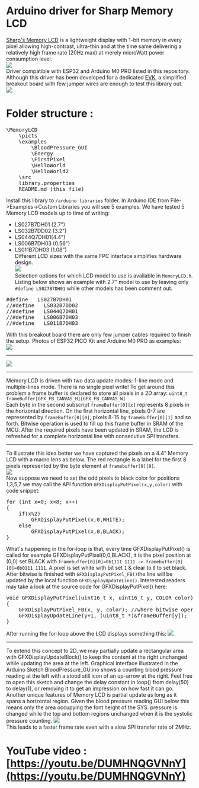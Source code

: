 # Arduino driver for Sharp Memory LCD #

[Sharp's Memory LCD](https://www.sharpsma.com/products?sharpCategory=Memory%20LCD) is a lightweight display with 1-bit memory in every pixel allowing high-contrast, ultra-thin and at the time same delivering a relatively high frame rate (20Hz max)  at merely microWatt power consumption level.<br>
![](http://www.techtoys.com.hk/Sharp_MemoryLCD/picts/cover.png)<br>
Driver compatible with ESP32 and Arduino M0 PRO listed in this repository. Although this driver has been developed for a dedicated [EVK](http://www.techtoys.com.hk/Sharp_MemoryLCD/EVK/Sharp%20Memory%20LCD%20Shield%20-%20User%20Guide-Update20181207.pdf), a simplified breakout board with few jumper wires are enough to test this library out. <br>
![](http://www.techtoys.com.hk/Sharp_MemoryLCD/picts/breakoutBoard_closeup.JPG)<br>
# Folder structure : #
<pre>
\MemoryLCD
	\picts
	\examples
		\BloodPressure_GUI
		\Energy
		\FirstPixel
		\HelloWorld
		\HelloWorld2
	\src
	library.properties
	README.md (this file)
</pre>
Install this library to `/arduino libraries` folder. In Arduino IDE from File->Examples->Custom Libraries you will see 5 examples. We have tested 5 Memory LCD models up to time of writing:<br>
- LS027B7DH01 (2.7")<br>
- LS032B7DD02 (3.2")<br>
- LS044Q7DH01(4.4")<br>
- LS006B7DH03 (0.56")<br>
- LS011B7DH03 (1.08")<br>
Different LCD sizes with the same FPC interface simplifies hardware design.<br>
![](http://www.techtoys.com.hk/Sharp_MemoryLCD/picts/Same_fpc_interface.JPG)<br>
Selection options for which LCD model to use is available in `MemoryLCD.h`. Listing below shows an example with 2.7" model to use by leaving only `#define LS027B7DH01` while other models has been comment out. 
<pre>
#define   LS027B7DH01
//#define	LS032B7DD02
//#define 	LS044Q7DH01
//#define 	LS006B7DH03
//#define 	LS011B7DH03
</pre>

With this breakout board there are only few jumper cables required to finish the setup. Photos of ESP32 PICO Kit and Arduino M0 PRO as examples:<br>
![](http://www.techtoys.com.hk/Sharp_MemoryLCD/picts/wiring_up.JPG)<br>

----------

![](http://www.techtoys.com.hk/Sharp_MemoryLCD/picts/finishing_M0PRO.JPG)<br>

----------

Memory LCD is driven with two data update modes: 1-line mode and multiple-lines mode. There is no single pixel write! To get around this problem a frame buffer is declared to store all pixels in a 2D array:
`uint8_t frameBuffer[GFX_FB_CANVAS_H][GFX_FB_CANVAS_W]`<br>
Each byte in the second subscript `frameBuffer[0][x]` represents 8 pixels in the horizontal direction. On the first horizontal line, pixels 0-7 are represented by `frameBuffer[0][0]`, pixels 8-15 by `frameBuffer[0][1]` and so forth. Bitwise operation is used to fill up this frame buffer in SRAM of the MCU. After the required pixels have been updated in SRAM, the LCD is refreshed for a complete horizontal line with consecutive SPI transfers.<br>

----------
To illustrate this idea better we have captured the pixels on a 4.4" Memory LCD with a macro lens as below. The red rectangle is a label for the first 8 pixels represented by the byte element at `framebuffer[0][0]`. <br>
![](http://www.techtoys.com.hk/Sharp_MemoryLCD/picts/framebuffer_closeup_unfilled.png)<br>
Now suppose we need to set the odd pixels to black color for positions 1,3,5,7 we may call the API function `GFXDisplayPutPixel(x,y,color)` with code snippet:<br>
<pre>
for (int x=0; x<8; x++)
{
	if(x%2)
		GFXDisplayPutPixel(x,0,WHITE);
	else
		GFXDisplayPutPixel(x,0,BLACK);
}
</pre>
What's happening in the for-loop is that, every time GFXDisplayPutPixel() is called for example GFXDisplayPutPixel(0,0,BLACK), it is the pixel position at (0,0) set BLACK with `framebuffer[0][0]=0b1111 1111 -> framebuffer[0][0]=0b0111 1111`. A pixel is set white with bit set `1` & clear to `0` to set black. After bitwise is finished with `GFXDisplayPutPixel_FB()`the line will be updated by the local function `GFXDisplayUpdateLine()`. Interested readers may take a look at the source code for GFXDisplayPutPixel() here:<br>
<pre>
void GFXDisplayPutPixel(uint16_t x, uint16_t y, COLOR color)
{
	GFXDisplayPutPixel_FB(x, y, color);	//where bitwise operation in framebuffer occurs
	GFXDisplayUpdateLine(y+1, (uint8_t *)&frameBuffer[y]);	//update the line with SPI write
}
</pre>
After running the for-loop above the LCD displays something this:
![](http://www.techtoys.com.hk/Sharp_MemoryLCD/picts/framebuffer_closeup_written.png)<br>

----------

To extend this concept to 2D, we may partially update a rectangular area with GFXDisplayUpdateBlock() to keep the content at the right unchanged while updating the area at the left. Graphical interface illustrated in the Arduino Sketch BloodPressure_GU.ino shows a counting blood pressure reading at the left with a stood still icon of an up-arrow at the right. Feel free to open this sketch and change the delay constant in loop() from delay(50) to delay(1), or removing it to get an impression on how fast it can go. Another unique features of Memory LCD is partial update as long as it spans a horizontal region. Given the blood pressure reading GUI below this means only the area occupying the font height of the SYS. pressure is changed while the top and bottom regions unchanged when it is the systolic pressure counting.
![](http://www.techtoys.com.hk/Sharp_MemoryLCD/picts/partial_update_concept.png)<br>
This leads to a faster frame rate even with a slow SPI transfer rate of 2MHz. 

# **YouTube** video : [https://youtu.be/DUMHNQGVNnY](https://youtu.be/DUMHNQGVNnY) #